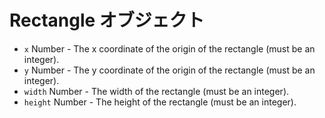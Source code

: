 # Rectangle オブジェクト

* `x` Number - The x coordinate of the origin of the rectangle (must be an integer).
* `y` Number - The y coordinate of the origin of the rectangle (must be an integer).
* `width` Number - The width of the rectangle (must be an integer).
* `height` Number - The height of the rectangle (must be an integer).